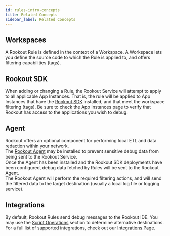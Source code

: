 ```yaml
---
id: rules-intro-concepts
title: Related Concepts
sidebar_label: Related Concepts
---
```


## Workspaces

A Rookout Rule is defined in the context of a Workspace.
A Workspace lets you define the source code to which the Rule is applied to, and offers filtering capabilities (tags).

## Rookout SDK

When adding or changing a Rule, the Rookout Service will attempt to apply to all applicable App Instances.
That is, the rule will be applied to App Instances that have the [Rookout SDK](rooks-setup.md) installed, and that meet the workspace filtering (tags).
Be sure to check the App Instances page to verify that Rookout has access to the applications you wish to debug.

## Agent

Rookout offers an optional component for performing local ETL and data redaction within your network.  
The [Rookout Agent](agent-setup.md) may be installed to prevent sensitive debug data from being sent to the Rookout Service.  
Once the Agent has been installed and the Rookout SDK deployments have been configured, debug data fetched by Rules will be sent to the Rookout Agent.  
The Rookout Agent will perform the required filtering actions, and will send the filtered data to the target destination (usually a local log file or logging service).

## Integrations

By default, Rookout Rules send debug messages to the Rookout IDE.
You may use the [Script Operations](rules-operations.md) section to determine alternative destinations.
For a full list of supported integrations, check out our [Integrations Page](integrations-home.md).